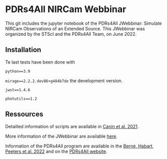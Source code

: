 # PDRs4All NIRCam Webbinar

This git includes the jupyter notebook of the PDRs4All JWebbinar: Simulate NIRCam Observations of an Extended Source.
This JWebbinar was organized by the STScI and the PDRs4All Team, on June 2022.

## Installation
Te last tests have been done with 

`python==3.9`

`mirage==2.2.2.dev86+g484b7de` the development version.

`jwst==1.4.6`

`photutils==1.2`

## Ressources
Detailled information of scripts are available in [Canin et al. 2021](https://arxiv.org/abs/2112.03106).

More information of the JWebbinar are available [here](https://www.stsci.edu/jwst/science-execution/jwebbinars).

Information of the PDRs4All program are available in the [Berné, Habart, Peeters et al. 2022](https://iopscience.iop.org/article/10.1088/1538-3873/ac604c) and on the [PDRs4All website](https://pdrs4all.org).

